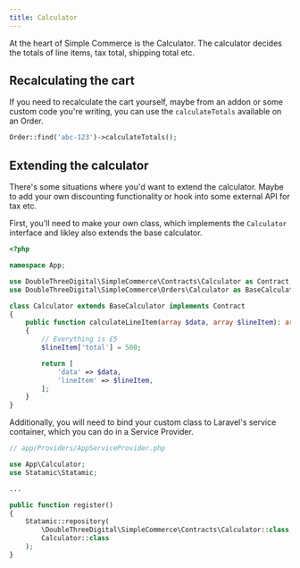 ```yaml
---
title: Calculator
---
```


At the heart of Simple Commerce is the Calculator. The calculator decides the totals of line items, tax total, shipping total etc.

## Recalculating the cart

If you need to recalculate the cart yourself, maybe from an addon or some custom code you're writing, you can use the `calculateTotals` available on an Order.

```php
Order::find('abc-123')->calculateTotals();
```

## Extending the calculator

There's some situations where you'd want to extend the calculator. Maybe to add your own discounting functionality or hook into some external API for tax etc.

First, you'll need to make your own class, which implements the `Calculator` interface and likley also extends the base calculator.

```php
<?php

namespace App;

use DoubleThreeDigital\SimpleCommerce\Contracts\Calculator as Contract;
use DoubleThreeDigital\SimpleCommerce\Orders\Calculator as BaseCalculator;

class Calculator extends BaseCalculator implements Contract
{
    public function calculateLineItem(array $data, array $lineItem): array
    {
        // Everything is £5
        $lineItem['total'] = 500;

        return [
            'data' => $data,
            'lineItem' => $lineItem,
        ];
    }
}
```

Additionally, you will need to bind your custom class to Laravel's service container, which you can do in a Service Provider.

```php
// app/Providers/AppServiceProvider.php

use App\Calculator;
use Statamic\Statamic;

...

public function register()
{
	Statamic::repository(
        \DoubleThreeDigital\SimpleCommerce\Contracts\Calculator::class,
        Calculator::class
    );
}
```
